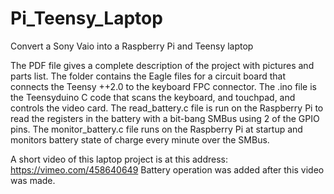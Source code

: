 # Pi_Teensy_Laptop
Convert a Sony Vaio into a Raspberry Pi and Teensy laptop

The PDF file gives a complete description of the project with pictures and parts list.
The folder contains the Eagle files for a circuit board that connects the Teensy ++2.0 to the keyboard FPC connector.
The .ino file is the Teensyduino C code that scans the keyboard, and touchpad, and controls the video card.
The read_battery.c file is run on the Raspberry Pi to read the registers in the battery with a bit-bang SMBus using 2 of the GPIO pins.
The monitor_battery.c file runs on the Raspberry Pi at startup and monitors battery state of charge every minute over the SMBus.

A short video of this laptop project is at this address: https://vimeo.com/458640649
Battery operation was added after this video was made.
